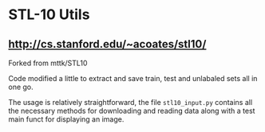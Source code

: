 # STL-10 Utils
## http://cs.stanford.edu/~acoates/stl10/

Forked from mttk/STL10

Code modified a little to extract and save train, test and unlabaled sets all in one go.

The usage is relatively straightforward, the file `stl10_input.py` contains all the necessary methods for downloading and reading data along with a test main funct for displaying an image.
